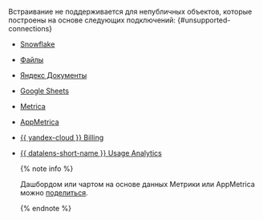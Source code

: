 Встраивание не поддерживается для непубличных объектов, которые построены на основе следующих подключений: {#unsupported-connections}

  * [Snowflake](../../datalens/operations/connection/create-snowflake.md)
  * [Файлы](../../datalens/operations/connection/create-file.md)
  * [Яндекс Документы](../../datalens/operations/connection/create-yadocs.md)
  * [Google Sheets](../../datalens/operations/connection/create-google-sheets.md)
  * [Metrica](../../datalens/operations/connection/create-metrica-api.md)
  * [AppMetrica](../../datalens/operations/connection/create-appmetrica.md)
  * [{{ yandex-cloud }} Billing](../../datalens/operations/connection/create-cloud-billing.md)
  * [{{ datalens-short-name }} Usage Analytics](../../datalens/operations/connection/create-usage-tracking.md)

    {% note info %}

    Дашбордом или чартом на основе данных Метрики или AppMetrica можно [поделиться](../../datalens/concepts/datalens-public.md#metrica-share).

    {% endnote %}
